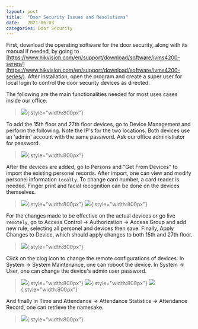```yaml
---
layout: post
title:  "Door Security Issues and Resolutions"
date:   2021-06-03 
categories: Door Security
---
```


First, download the operating software for the door security, along with its manual if needed, by going to [https://www.hikvision.com/en/support/download/software/ivms4200-series/](https://www.hikvision.com/en/support/download/software/ivms4200-series/). After installation, open the program and create a super user for local login to control the door security devices as directed. 


The following are the main functionalities needed for most uses cases inside our office.
>![]({{site.baseurl}}/assets/door1.PNG){:style="width:800px"}

To add the 15th floor and 27th floor devices, go to Device Management and perform the following. Note the IP's for the two locations. Both devices use an 'admin' account with the same password. Ask our office administrator for password.
>![]({{site.baseurl}}/assets/door2.PNG){:style="width:800px"}


After the devices are added, go to Persons and "Get From Devices" to import the existing personel records. After import, one can view and modify personel information `locally`. To change card number, a card reader is needed. Finger print and facial recognition can be done on the devices themselves. 
>![]({{site.baseurl}}/assets/door3.PNG){:style="width:800px"}
>![]({{site.baseurl}}/assets/door4.PNG){:style="width:800px"}

For the changes made to be effective on the actual devices or go live `remotely`, go to Access Control -> Authorization -> Access Group and add new rule, selecting all personel and devices then save. Finally, Apply Changes to Device, which should apply changes to both 15th and 27th floor.  
>![]({{site.baseurl}}/assets/door5.PNG){:style="width:800px"}

Click on the clog icon to change the remote configurations of devices. In System -> System Maintenance, one can roboot the device. In System -> User, one can change the device's admin user password. 
>![]({{site.baseurl}}/assets/door6.PNG){:style="width:800px"}
>![]({{site.baseurl}}/assets/door7.PNG){:style="width:800px"}
>![]({{site.baseurl}}/assets/door8.PNG){:style="width:800px"}

And finally in Time and Attendance -> Attendance Statistics -> Attendance Record, one can retrieve the namesake.
>![]({{site.baseurl}}/assets/door9.PNG){:style="width:800px"}
